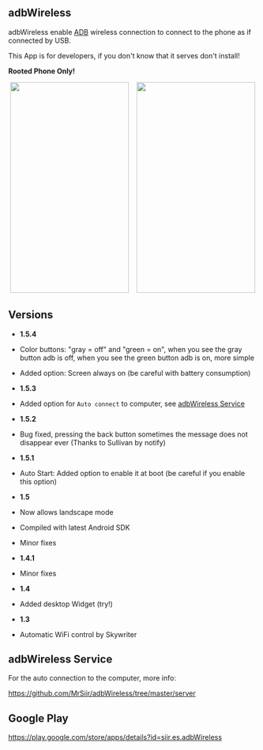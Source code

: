 adbWireless
----------
adbWireless enable [ADB](http://developer.android.com/tools/help/adb.html) wireless connection to connect to the phone as if connected by USB.

This App is for developers, if you don't know that it serves don't install!

**Rooted Phone Only!**

<p align="center">
  <img src="https://raw.github.com/MrSiir/adbWireless/master/zwork/home_off_en.png" width="240" height="427" alt=""/>
  &nbsp;&nbsp;
  <img src="https://raw.github.com/MrSiir/adbWireless/master/zwork/home_on_en.png" width="240" height="427" alt=""/>
</p>

Versions
----------
* **1.5.4**
 * Color buttons: "gray = off" and "green = on", when you see the gray button adb is off, when you see the green button adb is on, more simple
 * Added option: Screen always on (be careful with battery consumption)
 
* **1.5.3**
 * Added option for `Auto connect` to computer, see [adbWireless Service](https://github.com/MrSiir/adbWireless/tree/master/server)

* **1.5.2**
 * Bug fixed, pressing the back button sometimes the message does not disappear ever (Thanks to Sullivan by notify)

* **1.5.1**
 * Auto Start: Added option to enable it at boot (be careful if you enable this option)

* **1.5**
 * Now allows landscape mode
 * Compiled with latest Android SDK
 * Minor fixes

* **1.4.1**
 * Minor fixes

* **1.4**
 * Added desktop Widget (try!)

* **1.3**
 * Automatic WiFi control by Skywriter


adbWireless Service
----------
For the auto connection to the computer, more info:

https://github.com/MrSiir/adbWireless/tree/master/server



Google Play
----------
https://play.google.com/store/apps/details?id=siir.es.adbWireless

